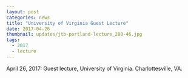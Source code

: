 ```yaml
---
layout: post
categories: news
title: "University of Virginia Guest Lecture"
date: 2017-04-26
thumbnail: updates/jtb-portland-lecture_280-46.jpg
tags:
  - 2017
  - lecture
---
```


April 26, 2017: Guest lecture, University of Virginia. Charlottesville, VA.
